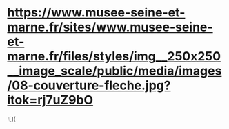 # https://www.musee-seine-et-marne.fr/sites/www.musee-seine-et-marne.fr/files/styles/img__250x250__image_scale/public/media/images/08-couverture-fleche.jpg?itok=rj7uZ9bO

![](
